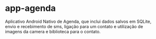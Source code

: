 # app-agenda
Aplicativo Android Nativo de Agenda, que inclui dados salvos em SQLite, envio e recebimento de sms, ligação para um contato e utilização de imagens da camera e biblioteca para o contato.
